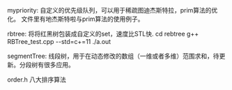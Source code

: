 mypriority: 自定义的优先级队列，可以用于稀疏图迪杰斯特拉，prim算法的优化。
文件里有地杰斯特啦与prim算法的使用例子。

rbtree: 将将红黑树包装成自定义的set，速度比STL快.
cd rebtree
g++ RBTree_test.cpp --std=c+=11
./a.out

segmentTree: 线段树，用于在动态修改的数组（一维或者多维）范围求和，待更新。分段树有很多应用。

order.h  八大排序算法
